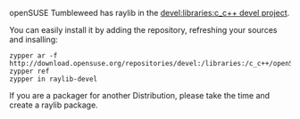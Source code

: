 openSUSE Tumbleweed has raylib in the [devel:libraries:c_c++ devel project](https://build.opensuse.org/project/show/devel:libraries:c_c++).

You can easily install it by adding the repository, refreshing your sources and insalling:
```
zypper ar -f http://download.opensuse.org/repositories/devel:/libraries:/c_c++/openSUSE_Factory/devel:libraries:c_c++.repo
zypper ref
zypper in raylib-devel
```

If you are a packager for another Distribution, please take the time and create a raylib package.